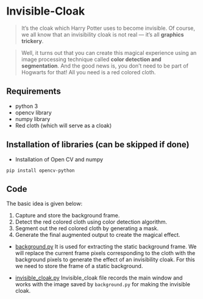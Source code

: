 # Invisible-Cloak
> It’s the cloak which Harry Potter uses to become invisible. Of course, we all know that an invisibility cloak is not real — it’s all **__graphics trickery__**.

> Well, it turns out that you can create this magical experience using an image processing technique called **__color detection and segmentation__**. And the good news is, you don’t need to be part of Hogwarts for that! All you need is a red colored cloth.





## Requirements
- python 3
- opencv library
- numpy library
- Red cloth (which will serve as a cloak)

## Installation of libraries (can be skipped if done)
- Installation of Open CV and numpy

``pip install opencv-python``

## Code
The basic idea is given below:
1. Capture and store the background frame.
2. Detect the red colored cloth using color detection algorithm.
3. Segment out the red colored cloth by generating a mask.
4. Generate the final augmented output to create the magical effect.

- [background.py](./background.py)
    It is used for extracting the static background frame. We will replace the current frame pixels corresponding to the cloth with the background pixels to generate the effect of an invisibility cloak. For this we need to store the frame of a static background.

- [invisible_cloak.py](./invisible_cloak.py)
    Invisible_cloak file records the main window and works with the image saved by ``background.py`` for making the invisible cloak.



